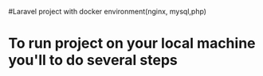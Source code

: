 #Laravel project with docker environment(nginx, mysql,php)

<h1>To run project on your local machine you'll to do several steps</h1>
